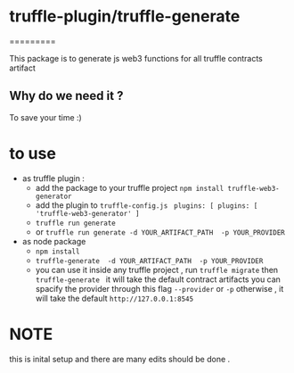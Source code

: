 # truffle-plugin/truffle-generate
=========

This package is to generate js web3 functions for all truffle contracts artifact 

Why do we need it ?
------------
To save your time :) 


# to use
- as truffle plugin :
  - add the package to your truffle project `npm install truffle-web3-generator` 
  - add the plugin to `truffle-config.js` ` plugins: [
     plugins: [
    'truffle-web3-generator'
  ]`
  - `truffle run generate`
  - or `truffle run generate -d YOUR_ARTIFACT_PATH  -p YOUR_PROVIDER `
- as node package 
  - `npm install`
  - `truffle-generate  -d YOUR_ARTIFACT_PATH  -p YOUR_PROVIDER `
  - you can use it inside any truffle project , run `truffle migrate`  then `truffle-generate ` it will take the default contract artifacts you can spacify the provider through this flag `--provider` or `-p` otherwise , it will take the default `http://127.0.0.1:8545` 

# NOTE
this is inital setup and there are many edits should be done .


